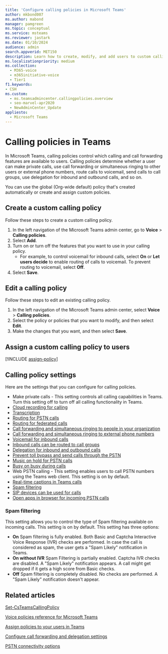 ```yaml
---
title: 'Configure calling policies in Microsoft Teams'
author: mkbond007
ms.author: mabond
manager: pamgreen
ms.topic: conceptual
ms.service: msteams
ms.reviewer: jastark
ms.date: 01/10/2024
audience: admin
search.appverid: MET150
description: Learn how to create, modify, and add users to custom calling policies in Microsoft Teams, and discover various calling policy settings.
ms.localizationpriority: medium
ms.collection: 
  - M365-voice
  - m365initiative-voice
  - Tier1
f1.keywords:
- CSH
ms.custom: 
  - ms.teamsadmincenter.callingpolicies.overview
  - seo-marvel-apr2020
  - NewAdminCenter_Update
appliesto: 
  - Microsoft Teams
---
```


# Calling policies in Teams

In Microsoft Teams, calling policies control which calling and call forwarding features are available to users. Calling policies determine whether a user can make private calls, use call forwarding or simultaneous ringing to other users or external phone numbers, route calls to voicemail, send calls to call groups, use delegation for inbound and outbound calls, and so on.

You can use the global (Org-wide default) policy that's created automatically or create and assign custom policies.

## Create a custom calling policy

Follow these steps to create a custom calling policy.

1. In the left navigation of the Microsoft Teams admin center, go to **Voice** > **Calling policies**.
2. Select **Add**.
3. Turn on or turn off the features that you want to use in your calling policy.
    - For example, to control voicemail for inbound calls, select **On** or **Let users decide** to enable routing of calls to voicemail. To prevent routing to voicemail, select **Off**.
4. Select **Save**.

## Edit a calling policy

Follow these steps to edit an existing calling policy.

1. In the left navigation of the Microsoft Teams admin center, select **Voice** > **Calling policies**.
2. Select the policy or policies that you want to modify, and then select **Edit**.
3. Make the changes that you want, and then select **Save**.

## Assign a custom calling policy to users

[!INCLUDE [assign-policy](includes/assign-policy.md)]

## Calling policy settings

Here are the settings that you can configure for calling policies.

- Make private calls - This setting controls all calling capabilities in Teams. Turn this setting off to turn off all calling functionality in Teams.
- [Cloud recording for calling](call-recording-transcriptions-captions.md)
- [Transcription](call-recording-transcriptions-captions.md)
- [Routing for PSTN calls](inbound-call-routing.md)
- [Routing for federated calls](inbound-call-routing.md)
- [Call forwarding and simultaneous ringing to people in your organization](user-call-settings.md)
- [Call forwarding and simultaneous ringing to external phone numbers](user-call-settings.md)
- [Voicemail for inbound calls](set-up-phone-system-voicemail.md)
- [Inbound calls can be routed to call groups](call-sharing-and-group-call-pickup.md)
- [Delegation for inbound and outbound calls](shared-line-appearance.md)
- [Prevent toll bypass and send calls through the PSTN](location-based-routing-enable.md)
- [Music on hold for PSTN calls](music-on-hold.md)
- [Busy on busy during calls](inbound-call-routing.md)
- Web PSTN calling - This setting enables users to call PSTN numbers using the Teams web client. This setting is on by default.
- [Real-time captions in Teams calls](call-recording-transcriptions-captions.md.md)
- [Spam filtering]()
- [SIP devices can be used for calls](sip-gateway-configure.md)
- [Open apps in browser for incoming PSTN calls](inbound-call-routing.md)

### Spam filtering

This setting allows you to control the type of Spam filtering available on incoming calls. This setting is on by default. This setting has three options:

- **On** Spam filtering is fully enabled. Both Basic and Captcha Interactive Voice Response (IVR) checks are performed. In case the call is considered as spam, the user gets a "Spam Likely" notification in Teams.
- **On without IVR** Spam Filtering is partially enabled. Captcha IVR checks are disabled. A "Spam Likely" notification appears. A call might get dropped if it gets a high score from Basic checks.
- **Off** Spam filtering is completely disabled. No checks are performed. A "Spam Likely" notification doesn't appear.

## Related articles

[Set-CsTeamsCallingPolicy](/powershell/module/skype/set-csteamscallingpolicy)

[Voice policies reference for Microsoft Teams](settings-policies-reference.md#voice)

[Assign policies to your users in Teams](policy-assignment-overview.md)

[Configure call forwarding and delegation settings](user-call-settings.md)

[PSTN connectivity options](pstn-connectivity.md)
